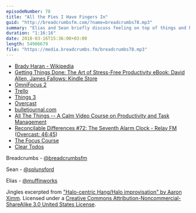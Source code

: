 ```yaml
---
episodeNumber: 78
title: "All the Pies I Have Fingers In"
guid: "http://breadcrumbsfm.com/?name=breadcrumbs78.mp3"
summary: "Elias and Sean briefly discuss feeling on top of things and how that might be different from others’ perception, and then dive into Sean’s latest changes to his task management system."
duration: "1:16:16"
date: 2018-03-16T15:36:00+03:00
length: 54906679
file: "https://media.breadcrumbs.fm/breadcrumbs78.mp3"
---
```


- [Brady Haran - Wikipedia](https://en.wikipedia.org/wiki/Brady_Haran)
- [Getting Things Done: The Art of Stress-Free Productivity eBook: David Allen, James Fallows: Kindle Store](http://www.amazon.com/dp/B00KWG9M2E/?tag=breadcrumbsfm-20)
- [OmniFocus 2](https://itunes.apple.com/us/app/omnifocus-2/id904071710?mt=8&uo=4)
- [Trello](https://trello.com/)
- [Things 3](https://itunes.apple.com/us/app/things-3/id904237743?mt=8&uo=4)
- [Overcast](https://itunes.apple.com/us/app/overcast/id888422857?mt=8&uo=4)
- [bulletjournal.com](http://bulletjournal.com/)
- [All The Things -- A Calm Video Course on Productivity and Task Management](https://thesweetsetup.com/things/)
- [Reconcilable Differences #72: The Seventh Alarm Clock - Relay FM](http://relay.fm/rd/72) ([Overcast: 46:45](https://overcast.fm/+E5IPA2Mcs/46:45))
- [The Focus Course](https://thefocuscourse.com/)
- [Clear Todos](https://itunes.apple.com/us/app/clear-todos/id493136154?mt=8&uo=4)

Breadcrumbs - [@breadcrumbsfm](https://twitter.com/breadcrumbsfm)

Sean - [@splunsford](https://twitter.com/splunsford)

Elias - [@muffinworks](https://twitter.com/muffinworks)

Jingles excerpted from ["Halo-centric Hang/Halo improvisation" by Aaron Ximm](http://freemusicarchive.org/music/aaron_ximm/handpans_and_the_hang/). Licensed under a [Creative Commons Attribution-Noncommercial-ShareAlike 3.0 United States License](http://creativecommons.org/licenses/by-nc-sa/3.0/us/).
